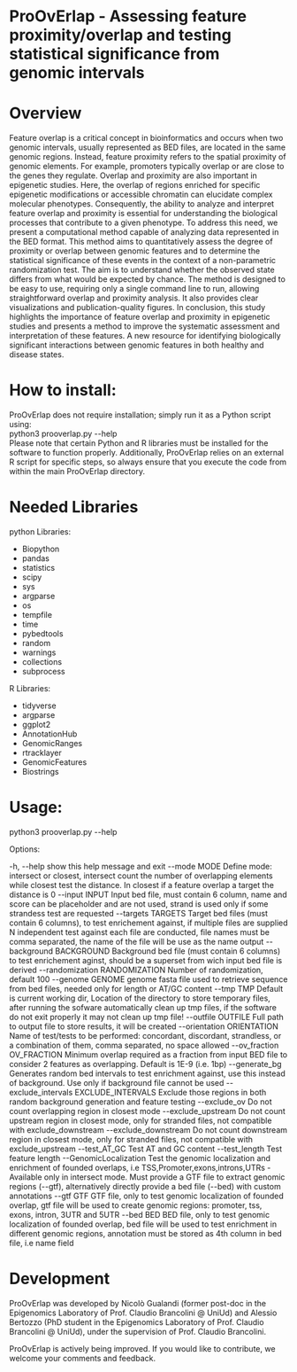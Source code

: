 # ProOvErlap - Assessing feature proximity/overlap and testing statistical significance from genomic intervals
# Overview
Feature overlap is a critical concept in bioinformatics and occurs when two genomic intervals, usually represented as BED files, are located in the same genomic regions. Instead, feature proximity refers to the spatial proximity of genomic elements. For example, promoters typically overlap or are close to the genes they regulate. Overlap and proximity are also important in epigenetic studies. Here, the overlap of regions enriched for specific epigenetic modifications or accessible chromatin can elucidate complex molecular phenotypes. Consequently, the ability to analyze and interpret feature overlap and proximity is essential for understanding the biological processes that contribute to a given phenotype. To address this need, we present a computational method capable of analyzing data represented in the BED format. This method aims to quantitatively assess the degree of proximity or overlap between genomic features and to determine the statistical significance of these events in the context of a non-parametric randomization test. The aim is to understand whether the observed state differs from what would be expected by chance. The method is designed to be easy to use, requiring only a single command line to run, allowing straightforward overlap and proximity analysis. It also provides clear visualizations and publication-quality figures. In conclusion, this study highlights the importance of feature overlap and proximity in epigenetic studies and presents a method to improve the systematic assessment and interpretation of these features. A new resource for identifying biologically significant interactions between genomic features in both healthy and disease states.

# How to install:
ProOvErlap does not require installation; simply run it as a Python script using:  
python3 prooverlap.py --help  
Please note that certain Python and R libraries must be installed for the software to function properly. Additionally, ProOvErlap relies on an external R script for specific steps, so always ensure that you execute the code from within the main ProOvErlap directory.

# Needed Libraries
python Libraries:

- Biopython
- pandas
- statistics
- scipy
- sys
- argparse
- os
- tempfile
- time
- pybedtools
- random
- warnings
- collections
- subprocess

R Libraries:

- tidyverse
- argparse
- ggplot2
- AnnotationHub
- GenomicRanges
- rtracklayer
- GenomicFeatures
- Biostrings

# Usage:

python3 prooverlap.py --help

Options:

  -h, --help            show this help message and exit
  --mode MODE           Define mode: intersect or closest, intersect count the number of overlapping elements while closest test the distance. In closest if a feature
                        overlap a target the distance is 0
  --input INPUT         Input bed file, must contain 6 column, name and score can be placeholder and are not used, strand is used only if some strandess test are requested
  --targets TARGETS     Target bed files (must contain 6 columns), to test enrichement against, if multiple files are supplied N independent test against each file are
                        conducted, file names must be comma separated, the name of the file will be use as the name output
  --background BACKGROUND
                        Background bed file (must contain 6 columns) to test enrichement aginst, should be a superset from wich input bed file is derived
  --randomization RANDOMIZATION
                        Number of randomization, default 100
  --genome GENOME       genome fasta file used to retrieve sequence from bed files, needed only for length or AT/GC content
  --tmp TMP             Default is current working dir, Location of the directory to store temporary files, after running the sofware automatically clean up tmp files, if
                        the software do not exit properly it may not clean up tmp file!
  --outfile OUTFILE     Full path to output file to store results, it will be created
  --orientation ORIENTATION
                        Name of test/tests to be performed: concordant, discordant, strandless, or a combination of them, comma separated, no space allowed
  --ov_fraction OV_FRACTION
                        Minimum overlap required as a fraction from input BED file to consider 2 features as overlapping. Default is 1E-9 (i.e. 1bp)
  --generate_bg         Generates random bed intervals to test enrichment against, use this instead of background. Use only if background file cannot be used
  --exclude_intervals EXCLUDE_INTERVALS
                        Exclude those regions in both random background generation and feature testing
  --exclude_ov          Do not count overlapping region in closest mode
  --exclude_upstream    Do not count upstream region in closest mode, only for stranded files, not compatible with exclude_downstream
  --exclude_downstream  Do not count downstream region in closest mode, only for stranded files, not compatible with exclude_upstream
  --test_AT_GC          Test AT and GC content
  --test_length         Test feature length
  --GenomicLocalization
                        Test the genomic localization and enrichment of founded overlaps, i.e TSS,Promoter,exons,introns,UTRs - Available only in intersect mode. Must
                        provide a GTF file to extract genomic regions (--gtf), alternatively directly provide a bed file (--bed) with custom annotations
  --gtf GTF             GTF file, only to test genomic localization of founded overlap, gtf file will be used to create genomic regions: promoter, tss, exons, intron, 3UTR
                        and 5UTR
  --bed BED             BED file, only to test genomic localization of founded overlap, bed file will be used to test enrichment in different genomic regions, annotation
                        must be stored as 4th column in bed file, i.e name field

# Development 
ProOvErlap was developed by Nicolò Gualandi (former post-doc in the Epigenomics Laboratory of Prof. Claudio Brancolini @ UniUd) and Alessio Bertozzo (PhD student in the Epigenomics Laboratory of Prof. Claudio Brancolini @ UniUd), under the supervision of Prof. Claudio Brancolini.

ProOvErlap is actively being improved. If you would like to contribute, we welcome your comments and feedback.
